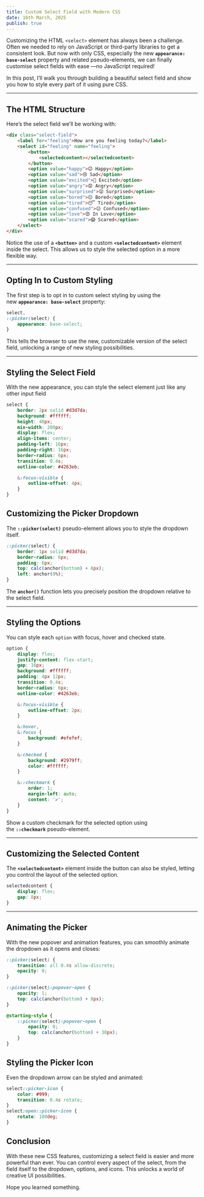 ```yaml
---
title: Custom Select Field with Modern CSS
date: 16th March, 2025
publish: true
---
```


Customizing the HTML `<select>` element has always been a challenge. Often we needed to rely on JavaScript or third-party libraries to get a consistent look. But now with only CSS, especially the new **`appearance: base-select`** property and related pseudo-elements, we can finally customise select fields with ease —no JavaScript required!

In this post, I’ll walk you through building a beautiful select field and show you how to style every part of it using pure CSS.

---

## **The HTML Structure**

Here’s the select field we’ll be working with:

```html
<div class="select-field">
	<label for="feeling">How are you feeling today?</label>
	<select id="feeling" name="feeling">
		<button>
			<selectedcontent></selectedcontent>
		</button>
		<option value="happy">😊 Happy</option>
		<option value="sad">😢 Sad</option>
		<option value="excited">🤩 Excited</option>
		<option value="angry">😡 Angry</option>
		<option value="surprised">😲 Surprised</option>
		<option value="bored">😐 Bored</option>
		<option value="tired">😴 Tired</option>
		<option value="confused">😕 Confused</option>
		<option value="love">😍 In Love</option>
		<option value="scared">😱 Scared</option>
	</select>
</div>
```

Notice the use of a **`<button>`** and a custom **`<selectedcontent>`** element inside the select. This allows us to style the selected option in a more flexible way.

---

## **Opting In to Custom Styling**

The first step is to opt in to custom select styling by using the new **`appearance: base-select`** property:

```css
select,
::picker(select) {
	appearance: base-select;
}
```

This tells the browser to use the new, customizable version of the select field, unlocking a range of new styling possibilities.

---

## **Styling the Select Field**

With the new appearance, you can style the select element just like any other input field

```css
select {
	border: 2px solid #d3d7da;
	background: #ffffff;
	height: 40px;
	min-width: 200px;
	display: flex;
	align-items: center;
	padding-left: 16px;
	padding-right: 16px;
	border-radius: 6px;
	transition: 0.4s;
	outline-color: #4263eb;

	&:focus-visible {
		outline-offset: 4px;
	}
}
```

## **Customizing the Picker Dropdown**

The **`::picker(select)`** pseudo-element allows you to style the dropdown itself.

```css
::picker(select) {
	border: 1px solid #d3d7da;
	border-radius: 6px;
	padding: 6px;
	top: calc(anchor(bottom) + 8px);
	left: anchor(0%);
}
```

The **`anchor()`** function lets you precisely position the dropdown relative to the select field.

---

## **Styling the Options**

You can style each `option` with focus, hover and checked state.

```css
option {
	display: flex;
	justify-content: flex-start;
	gap: 16px;
	background: #ffffff;
	padding: 4px 12px;
	transition: 0.4s;
	border-radius: 6px;
	outline-color: #4263eb;

	&:focus-visible {
		outline-offset: 2px;
	}

	&:hover,
	&:focus {
		background: #efefef;
	}

	&:checked {
		background: #2979ff;
		color: #ffffff;
	}

	&::checkmark {
		order: 1;
		margin-left: auto;
		content: '✔';
	}
}
```

Show a custom checkmark for the selected option using the **`::checkmark`** pseudo-element.

---

## **Customizing the Selected Content**

The **`<selectedcontent>`** element inside the button can also be styled, letting you control the layout of the selected option.

```css
selectedcontent {
	display: flex;
	gap: 8px;
}
```

---

## **Animating the Picker**

With the new popover and animation features, you can smoothly animate the dropdown as it opens and closes:

```css
::picker(select) {
	transition: all 0.4s allow-discrete;
	opacity: 0;
}

::picker(select):popover-open {
	opacity: 1;
	top: calc(anchor(bottom) + 8px);
}

@starting-style {
	::picker(select):popover-open {
		opacity: 0;
		top: calc(anchor(bottom) + 30px);
	}
}
```

## **Styling the Picker Icon**

Even the dropdown arrow can be styled and animated:

```css
select::picker-icon {
	color: #999;
	transition: 0.4s rotate;
}
select:open::picker-icon {
	rotate: 180deg;
}
```

## **Conclusion**

With these new CSS features, customizing a select field is easier and more powerful than ever. You can control every aspect of the select, from the field itself to the dropdown, options, and icons. This unlocks a world of creative UI possibilities.

Hope you learned something.
